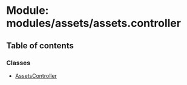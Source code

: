 # Module: modules/assets/assets.controller

## Table of contents

### Classes

- [AssetsController](../classes/modules_assets_assets_controller.AssetsController.md)
